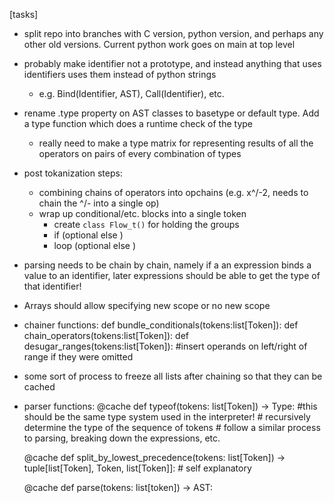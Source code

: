[tasks]
- split repo into branches with C version, python version, and perhaps any other old versions. Current python work goes on main at top level
- probably make identifier not a prototype, and instead anything that uses identifiers uses them instead of python strings
    - e.g. Bind(Identifier, AST), Call(Identifier), etc.
- rename .type property on AST classes to basetype or default type. Add a type function which does a runtime check of the type
    - really need to make a type matrix for representing results of all the operators on pairs of every combination of types
- post tokanization steps:
    - combining chains of operators into opchains (e.g. x^/-2, needs to chain the ^/- into a single op)
    - wrap up conditional/etc. blocks into a single token
        - create `class Flow_t()` for holding the groups
        - if <chain> <chain> (optional else <chain>)
        - loop <chain> <chain> (optional else <chain>)
- parsing needs to be chain by chain, namely if a an expression binds a value to an identifier, later expressions should be able to get the type of that identifier!

- Arrays should allow specifying new scope or no new scope

- chainer functions:
    def bundle_conditionals(tokens:list[Token]):
    def chain_operators(tokens:list[Token]):
    def desugar_ranges(tokens:list[Token]): #insert operands on left/right of range if they were omitted
- some sort of process to freeze all lists after chaining so that they can be cached
- parser functions:
    @cache
    def typeof(tokens: list[Token]) -> Type: #this should be the same type system used in the interpreter!
        # recursively determine the type of the sequence of tokens
        # follow a similar process to parsing, breaking down the expressions, etc.
    
    @cache
    def split_by_lowest_precedence(tokens: list[Token]) -> tuple[list[Token], Token, list[Token]]:
        # self explanatory

    @cache
    def parse(tokens: list[token]) -> AST:
    